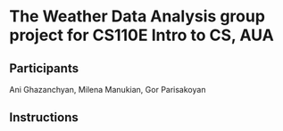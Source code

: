 # The Weather Data Analysis group project for CS110E Intro to CS, AUA

## Participants

Ani Ghazanchyan, Milena Manukian, Gor Parisakoyan

## Instructions
